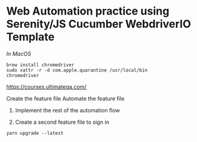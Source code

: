 # Web Automation practice using Serenity/JS Cucumber WebdriverIO Template

_In MacOS_

```
brew install chromedriver
sudo xattr -r -d com.apple.quarantine /usr/local/bin
chromedriver
```

https://courses.ultimateqa.com/

Create the feature file
Automate the feature file 

1. Implement the rest of the automation flow

2. Create a second feature file to sign in

```
yarn upgrade --latest
```